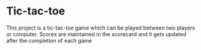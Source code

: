 # Tic-tac-toe

This project is a tic-tac-toe game which can be played between two players or computer. Scores are maintained in the scorecard and it gets updated after the completion of each game
